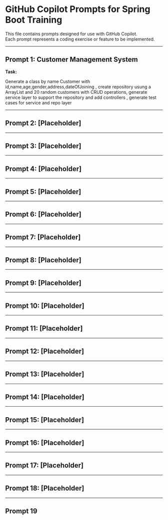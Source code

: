 # GitHub Copilot Prompts for Spring Boot Training

This file contains prompts designed for use with GitHub Copilot.  
Each prompt represents a coding exercise or feature to be implemented.

---

## Prompt 1: Customer Management System

**Task:**  

Generate a class by name Customer with id,name,age,gender,address,dateOfJoining , create repository usung a ArrayList and 20 random customers with CRUD operations, generate service layer to support the repository and add controllers , generate test cases for service and repo layer
 


---

## Prompt 2: [Placeholder]

---

## Prompt 3: [Placeholder]

---

## Prompt 4: [Placeholder]

---

## Prompt 5: [Placeholder]

---

## Prompt 6: [Placeholder]

---

## Prompt 7: [Placeholder]

---

## Prompt 8: [Placeholder]

---

## Prompt 9: [Placeholder]

---

## Prompt 10: [Placeholder]

---

## Prompt 11: [Placeholder]

---

## Prompt 12: [Placeholder]

---

## Prompt 13: [Placeholder]

---

## Prompt 14: [Placeholder]

---

## Prompt 15: [Placeholder]

---

## Prompt 16: [Placeholder]

---

## Prompt 17: [Placeholder]

---

## Prompt 18: [Placeholder]

---

## Prompt 19

